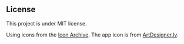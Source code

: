## License

This project is under MIT license.

Using icons from the [Icon Archive](https://iconarchive.com/). The app icon is from [ArtDesigner.lv](https://iconarchive.com/artist/artdesigner.html).
